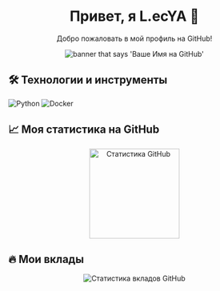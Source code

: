 <meta charset="UTF-8">
<div align="center">
  <h1>Привет, я L.ecYA 👋</h1>
  <p>Добро пожаловать в мой профиль на GitHub!</p>
</div>

<div align="center">
  <img src="https://via.placeholder.com/900x300/5D3FD3/D1C4E9?text=L.ecYA" alt="banner that says 'Ваше Имя на GitHub'">
</div>

<h2>🛠 Технологии и инструменты</h2>
<p>
  <!-- Иконки технологий -->
  <img src="https://img.shields.io/badge/code-Python-5D3FD3?style=for-the-badge&logo=Python&logoColor=white" alt="Python"/>
  <img src="https://img.shields.io/badge/tool-Docker-5D3FD3?style=for-the-badge&logo=Docker&logoColor=white" alt="Docker"/>
  <!-- Добавьте другие иконки по вашему усмотрению -->
</p>

<h2>📈 Моя статистика на GitHub</h2>
<div align="center">
  <img height="180em" src="https://github-readme-stats.vercel.app/api?username=GRINDPRAX&show_icons=true&hide_border=true&theme=react&bg_color=5D3FD3&title_color=D1C4E9&icon_color=D1C4E9&text_color=D1C4E9" alt="Статистика GitHub"/>
</div>

<h2>🔥 Мои вклады</h2>
<div align="center">
  <img src="https://github-readme-streak-stats.herokuapp.com/?user=ваш_пользователь&theme=dark&background=5D3FD3&stroke=D1C4E9&ring=D1C4E9&fire=D1C4E9&currStreakNum=D1C4E9&sideNums=D1C4E9&currStreakLabel=D1C4E9&sideLabels=D1C4E9&dates=D1C4E9" alt="Статистика вкладов GitHub"/>
</div>

<!--
**ваш_пользователь/ваш_пользователь** это ✨ _специальный_ ✨ репозиторий, потому что его README.md (этот файл) отображается на вашем профиле GitHub.
Вы можете нажать на ссылку, чтобы просмотреть ваши изменения.
-->

<!-- Можете добавить секцию с контактами или дополнительной информацией -->
